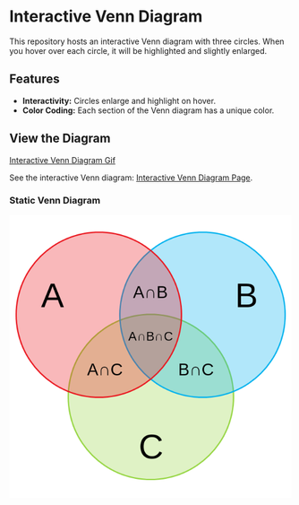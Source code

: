 # Interactive Venn Diagram

This repository hosts an interactive Venn diagram with three circles. When you hover over each circle, it will be highlighted and slightly enlarged.

## Features

- **Interactivity:** Circles enlarge and highlight on hover.
- **Color Coding:** Each section of the Venn diagram has a unique color.

## View the Diagram
[Interactive Venn Diagram Gif](https://github.com/mboffelli/venn-diagram/blob/main/interactive.gif)

See the interactive Venn diagram: [Interactive Venn Diagram Page](https://mboffelli.github.io/venn-diagram/).

### Static Venn Diagram
![Static Venn Diagram](https://github.com/mboffelli/venn-diagram/blob/main/venn-diagram-3.png)
